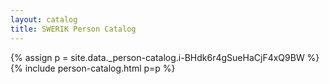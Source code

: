 ```yaml
---
layout: catalog
title: SWERIK Person Catalog
---
```

{% assign p = site.data._person-catalog.i-BHdk6r4gSueHaCjF4xQ9BW %}
{% include person-catalog.html p=p %}


